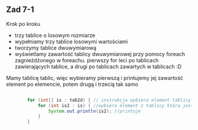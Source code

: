 ## Zad 7-1

Krok po kroku

- trzy tablice o losowym rozmiarze
- wypełniamy trzy tablice losowymi wartościami
- tworzymy tablice dwuwymiarową
- wyświetlamy zawartość tablicy dwuwymiarowej przy pomocy foreach zagnieżdżonego w foreachu. pierwszy for leci po tablicach zawierających tablice, a drugi po tablicach zawartych w tablicach :D

Mamy tablicę tablic, więc wybieramy pierwszą i printujemy jej zawartość element po elemencie, potem drugą i trzecią tak samo

```java

        for (int[] is : tab2d) { // instrukcja wybiera element tablicy zawierający tablice
            for (int is2 : is) { //wybiera element z tablicy która jest elementem
                System.out.println(is2); //printuje
            }        
        }
```
